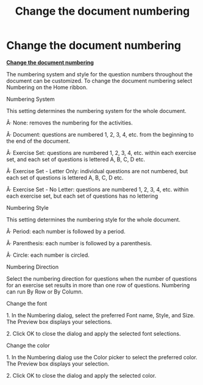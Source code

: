 ﻿---
title: Change the document numbering
category: reference
---

# Change the document numbering

**<u>Change the document numbering</u>**

The numbering system and style for the question numbers throughout the document can be customized. To change the document numbering select Numbering on the Home ribbon.

Numbering System

This setting determines the numbering system for the whole document.

Â· None: removes the numbering for the activities.

Â· Document: questions are numbered 1, 2, 3, 4, etc. from the beginning to the end of the document.

Â· Exercise Set: questions are numbered 1, 2, 3, 4, etc. within each exercise set, and each set of questions is lettered A, B, C, D etc.

Â· Exercise Set - Letter Only: individual questions are not numbered, but each set of questions is lettered A, B, C, D etc.

Â· Exercise Set - No Letter: questions are numbered 1, 2, 3, 4, etc. within each exercise set, but each set of questions has no lettering

Numbering Style

This setting determines the numbering style for the whole document.

Â· Period: each number is followed by a period.

Â· Parenthesis: each number is followed by a parenthesis.

Â· Circle: each number is circled.

Numbering Direction

Select the numbering direction for questions when the number of questions for an exercise set results in more than one row of questions. Numbering can run By Row or By Column.

Change the font

1\. In the Numbering dialog, select the preferred Font name, Style, and Size. The Preview box displays your selections.

2\. Click OK to close the dialog and apply the selected font selections.

Change the color

1\. In the Numbering dialog use the Color picker to select the preferred color. The Preview box displays your selection.

2\. Click OK to close the dialog and apply the selected color.
